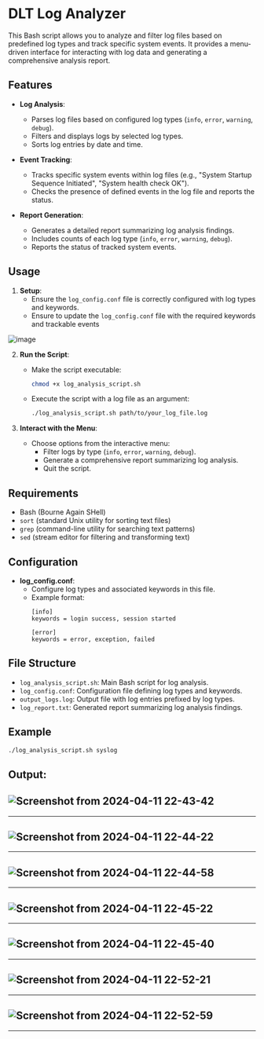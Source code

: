 # DLT Log Analyzer

This Bash script allows you to analyze and filter log files based on predefined log types and track specific system events. It provides a menu-driven interface for interacting with log data and generating a comprehensive analysis report.

## Features

- **Log Analysis**:
  - Parses log files based on configured log types (`info`, `error`, `warning`, `debug`).
  - Filters and displays logs by selected log types.
  - Sorts log entries by date and time.

- **Event Tracking**:
  - Tracks specific system events within log files (e.g., "System Startup Sequence Initiated", "System health check OK").
  - Checks the presence of defined events in the log file and reports the status.

- **Report Generation**:
  - Generates a detailed report summarizing log analysis findings.
  - Includes counts of each log type (`info`, `error`, `warning`, `debug`).
  - Reports the status of tracked system events.

## Usage

1. **Setup**:
   - Ensure the `log_config.conf` file is correctly configured with log types and keywords.
   - Ensure to update the `log_config.conf` file with the required keywords and trackable events
   
![image](https://github.com/AbdelrahmanSabriAly/Embedded_Linux_Tasks_Group1/assets/137514155/5454f4a4-924c-44e9-97de-7f0aade586eb)


2. **Run the Script**:
   - Make the script executable:
     ```bash
     chmod +x log_analysis_script.sh
     ```
   - Execute the script with a log file as an argument:
     ```bash
     ./log_analysis_script.sh path/to/your_log_file.log
     ```

3. **Interact with the Menu**:
   - Choose options from the interactive menu:
     - Filter logs by type (`info`, `error`, `warning`, `debug`).
     - Generate a comprehensive report summarizing log analysis.
     - Quit the script.

## Requirements

- Bash (Bourne Again SHell)
- `sort` (standard Unix utility for sorting text files)
- `grep` (command-line utility for searching text patterns)
- `sed` (stream editor for filtering and transforming text)

## Configuration

- **log_config.conf**:
  - Configure log types and associated keywords in this file.
  - Example format:
    ```plaintext
    [info]
    keywords = login success, session started

    [error]
    keywords = error, exception, failed
    ```

## File Structure

- `log_analysis_script.sh`: Main Bash script for log analysis.
- `log_config.conf`: Configuration file defining log types and keywords.
- `output_logs.log`: Output file with log entries prefixed by log types.
- `log_report.txt`: Generated report summarizing log analysis findings.

## Example

```bash
./log_analysis_script.sh syslog
```

## Output:
![Screenshot from 2024-04-11 22-43-42](https://github.com/AbdelrahmanSabriAly/Embedded_Linux_Tasks_Group1/assets/137514155/5ef836a5-92d6-44db-b385-0d6d6b2e5bad)
-----------------------------------------------------------------------------------------------------------------------------------------------
-----------------------------------------------------------------------------------------------------------------------------------------------

![Screenshot from 2024-04-11 22-44-22](https://github.com/AbdelrahmanSabriAly/Embedded_Linux_Tasks_Group1/assets/137514155/a229a8c2-73ee-4dc0-906b-c8afee661756)
-----------------------------------------------------------------------------------------------------------------------------------------------
-----------------------------------------------------------------------------------------------------------------------------------------------

![Screenshot from 2024-04-11 22-44-58](https://github.com/AbdelrahmanSabriAly/Embedded_Linux_Tasks_Group1/assets/137514155/7c8bef08-c7e0-4473-a094-d2d5efb4ae6c)
-----------------------------------------------------------------------------------------------------------------------------------------------
-----------------------------------------------------------------------------------------------------------------------------------------------

![Screenshot from 2024-04-11 22-45-22](https://github.com/AbdelrahmanSabriAly/Embedded_Linux_Tasks_Group1/assets/137514155/d9f7d253-d5e5-4fe0-9b03-9fe99d197d9e)
-----------------------------------------------------------------------------------------------------------------------------------------------
-----------------------------------------------------------------------------------------------------------------------------------------------

![Screenshot from 2024-04-11 22-45-40](https://github.com/AbdelrahmanSabriAly/Embedded_Linux_Tasks_Group1/assets/137514155/3a21d91f-9962-4061-add8-0364d0268b01)
-----------------------------------------------------------------------------------------------------------------------------------------------
-----------------------------------------------------------------------------------------------------------------------------------------------

![Screenshot from 2024-04-11 22-52-21](https://github.com/AbdelrahmanSabriAly/Embedded_Linux_Tasks_Group1/assets/137514155/57e7933b-1b0f-4805-8dc7-1e4461a8e058)
-----------------------------------------------------------------------------------------------------------------------------------------------
-----------------------------------------------------------------------------------------------------------------------------------------------

![Screenshot from 2024-04-11 22-52-59](https://github.com/AbdelrahmanSabriAly/Embedded_Linux_Tasks_Group1/assets/137514155/2e776b5c-0755-4728-ae65-34c4c9536c93)
-----------------------------------------------------------------------------------------------------------------------------------------------
-----------------------------------------------------------------------------------------------------------------------------------------------










